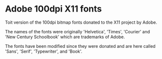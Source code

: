 # Adobe 100dpi X11 fonts

Toit version of the 100dpi bitmap fonts donated to the X11 project by Adobe.

The names of the fonts were originally 'Helvetica', 'Times', 'Courier' and 'New Century Schoolbook' which are trademarks of Adobe.

The fonts have been modified since they were donated and are here called 'Sans', 'Serif', 'Typewriter', and 'Book'.
